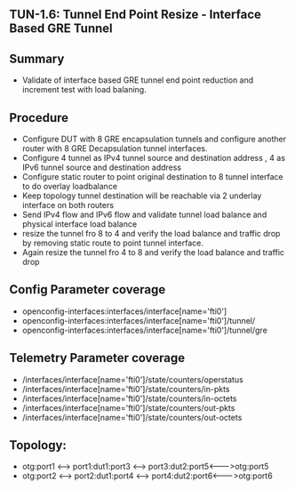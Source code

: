 


 ## TUN-1.6: Tunnel End Point Resize - Interface Based GRE Tunnel

 ## Summary

 *   Validate of interface based GRE tunnel end point reduction and increment test with load balaning.

 ## Procedure

 *   Configure DUT with 8 GRE encapsulation tunnels and configure another router with 8 GRE Decapsulation tunnel interfaces.
 *   Configure 4 tunnel as IPv4 tunnel source and destination address , 4 as IPv6 tunnel source and destination address
 *   Configure static router to point original destination to 8 tunnel interface to do overlay loadbalance
 *   Keep topology tunnel destination will be reachable via 2 underlay interface on both routers
 *   Send IPv4 flow and IPv6 flow and validate tunnel load balance and physical interface load balance
 *   resize the tunnel fro 8 to 4 and verify the load balance and traffic drop by removing static route to point tunnel interface.
 *   Again resize the tunnel fro 4 to 8 and verify the load balance and traffic drop

 ## Config Parameter coverage

 *   openconfig-interfaces:interfaces/interface[name='fti0']
 *   openconfig-interfaces:interfaces/interface[name='fti0']/tunnel/
 *   openconfig-interfaces:interfaces/interface[name='fti0']/tunnel/gre

 ## Telemetry Parameter coverage

 *   /interfaces/interface[name='fti0']/state/counters/operstatus
 *   /interfaces/interface[name='fti0']/state/counters/in-pkts 
 *   /interfaces/interface[name='fti0']/state/counters/in-octets 
 *   /interfaces/interface[name='fti0']/state/counters/out-pkts 
 *   /interfaces/interface[name='fti0']/state/counters/out-octets 


 ## Topology:
 *   otg:port1 <--> port1:dut1:port3 <--> port3:dut2:port5<--->otg:port5
 *   otg:port2 <--> port2:dut1:port4 <--> port4:dut2:port6<--->otg:port6
